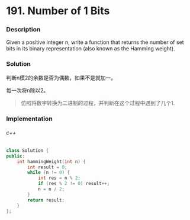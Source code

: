 # 191. Number of 1 Bits

### Description

Given a positive integer n, write a function that returns the number of set bits in its binary representation (also known as the Hamming weight).

### Solution

判断n模2的余数是否为偶数，如果不是就加一。

每一次将n除以2。

> 仿照将数字转换为二进制的过程，并判断在这个过程中遇到了几个1.

### Implementation

###### c++

```c++
class Solution {
public:
    int hammingWeight(int n) {
        int result = 0;
        while (n != 0) {
            int res = n % 2;
            if (res % 2 != 0) result++;
            n = n / 2;
        }
        return result;
    }
};
```
